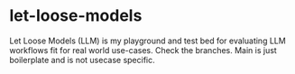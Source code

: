 # let-loose-models
Let Loose Models (LLM) is my playground and test bed for evaluating LLM workflows fit for real world use-cases. Check the branches. Main is just boilerplate and is not usecase specific.
